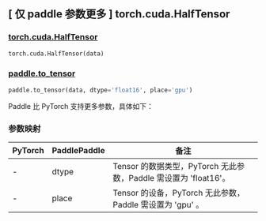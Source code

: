 ## [ 仅 paddle 参数更多 ] torch.cuda.HalfTensor

### [torch.cuda.HalfTensor](https://pytorch.org/docs/stable/tensors.html)

```python
torch.cuda.HalfTensor(data)
```

### [paddle.to_tensor](https://www.paddlepaddle.org.cn/documentation/docs/zh/develop/api/paddle/to_tensor_cn.html#to-tensor)

```python
paddle.to_tensor(data, dtype='float16', place='gpu')
```

Paddle 比 PyTorch 支持更多参数，具体如下：

### 参数映射

| PyTorch | PaddlePaddle | 备注                                               |
|---------| ------------ |--------------------------------------------------|
| -       | dtype        | Tensor 的数据类型，PyTorch 无此参数，Paddle 需设置为 'float16'。 |
| -       | place        | Tensor 的设备，PyTorch 无此参数，Paddle 需设置为 'gpu' 。      |
